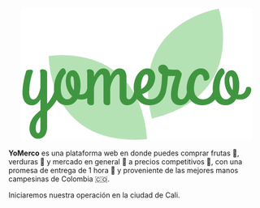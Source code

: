 <p align="center">
<img src="https://github.com/CristianDavidIppolito/yoMerco/blob/develop/assets/yomerco.png" alt="YoMerco Logo"></p>

**YoMerco** es una plataforma web en donde puedes comprar frutas 🍎, verduras 🌽 y mercado en general 🥑 a precios competitivos 💸, con una promesa de entrega de 1 hora 🛵 y proveniente de las mejores manos campesinas de Colombia 🇨🇴.

Iniciaremos nuestra operación en la ciudad de Cali.
